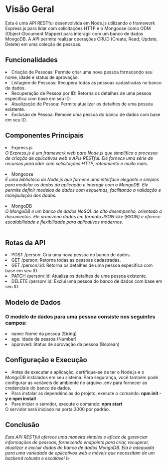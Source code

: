 <h1>Visão Geral</h1>
<p>Esta é uma API RESTful desenvolvida em Node.js utilizando o framework Express.js para lidar com solicitações HTTP e o Mongoose como ODM (Object-Document Mapper) para interagir com um banco de dados MongoDB. A API permite realizar operações CRUD (Create, Read, Update, Delete) em uma coleção de pessoas.</p>

<h2>Funcionalidades</h2>
<li>Criação de Pessoas: Permite criar uma nova pessoa fornecendo seu nome, idade e status de aprovação.</li>
<li>Listagem de Pessoas: Recupera todas as pessoas cadastradas no banco de dados.</li>
<li>Recuperação de Pessoa por ID: Retorna os detalhes de uma pessoa específica com base em seu ID.</li>
<li>Atualização de Pessoa: Permite atualizar os detalhes de uma pessoa existente.</li>
<li>Exclusão de Pessoa: Remove uma pessoa do banco de dados com base em seu ID.</li>

<h2>Componentes Principais</h2>
<li>Express.js</li>
<i>O Express.js é um framework web para Node.js que simplifica o processo de criação de aplicativos web e APIs RESTful. Ele fornece uma série de recursos para lidar com solicitações HTTP, roteamento e muito mais.</i>
 <br>  </br> 
<li>Mongoose</li>
<i>É uma biblioteca do Node.js que fornece uma interface elegante e simples para modelar os dados da aplicação e interagir com o MongoDB. Ele permite definir modelos de dados com esquemas, facilitando a validação e manipulação dos dados.</i>
  <br>  </br> 
<li>MongoDB</li>
<i>O MongoDB é um banco de dados NoSQL de alto desempenho, orientado a documentos. Ele armazena dados em formato JSON-like (BSON) e oferece escalabilidade e flexibilidade para aplicativos modernos.</i>
 <br>  </br> 
<h2>Rotas da API</h2>
<li>POST /person: Cria uma nova pessoa no banco de dados.</li>
<li>GET /person: Retorna todas as pessoas cadastradas.</li>
<li>GET /person/:id: Retorna os detalhes de uma pessoa específica com base em seu ID.</li>
<li>PATCH /person/:id: Atualiza os detalhes de uma pessoa existente.</li>
<li>DELETE /person/:id: Exclui uma pessoa do banco de dados com base em seu ID.</li>

<h2>Modelo de Dados</h2>

<h3>O modelo de dados para uma pessoa consiste nos seguintes campos:</h3>

<li>name: Nome da pessoa (String)</li>
<li>age: Idade da pessoa (Number)</li>
<li>approved: Status de aprovação da pessoa (Boolean)</li>

<h2>Configuração e Execução</h2>
<li>Antes de executar a aplicação, certifique-se de ter o Node.js e o MongoDB instalados em seu sistema. Para segurança, você também pode configurar as variáveis de ambiente no arquivo .env para fornecer as credenciais do banco de dados.</li>

<li>Para instalar as dependências do projeto, execute o comando: <b>npm init -y e npm install</b> </li>
<li>Para iniciar o servidor, execute o comando: <b>npm start</b> </li>
O servidor será iniciado na porta 3000 por padrão.

<h2>Conclusão</h2>
<i>Esta API RESTful oferece uma maneira simples e eficaz de gerenciar informações de pessoas, fornecendo endpoints para criar, recuperar, atualizar e excluir dados do banco de dados MongoDB. Ela é adequada para uma variedade de aplicativos web e móveis que necessitam de um backend robusto e escalável.</i>i>

